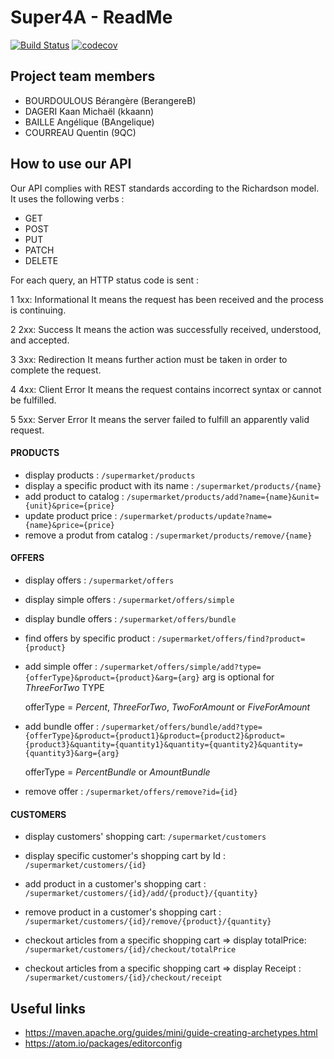 # Super4A - ReadMe 

[![Build Status](https://travis-ci.org/BerangereB/super4A.svg?branch=master)](https://travis-ci.org/BerangereB/super4A) [![codecov](https://codecov.io/gh/BerangereB/super4A/branch/master/graph/badge.svg)](https://codecov.io/gh/BerangereB/super4A)


## Project team members

- BOURDOULOUS Bérangère (BerangereB)
- DAGERI Kaan Michaël (kkaann)
- BAILLE Angélique (BAngelique)
- COURREAU Quentin (9QC)

## How to use our API

Our API complies with REST standards according to the Richardson model. It uses the following
verbs :
- GET
- POST
- PUT
- PATCH
- DELETE

For each query, an HTTP status code is sent : 

1	1xx: Informational
It means the request has been received and the process is continuing.

2	2xx: Success
It means the action was successfully received, understood, and accepted.

3	3xx: Redirection
It means further action must be taken in order to complete the request.

4	4xx: Client Error
It means the request contains incorrect syntax or cannot be fulfilled.

5	5xx: Server Error
It means the server failed to fulfill an apparently valid request.

#### PRODUCTS 
- display products : ```/supermarket/products```
- display a specific product with its name : ```/supermarket/products/{name}```
- add product to catalog : ```/supermarket/products/add?name={name}&unit={unit}&price={price}```
- update product price : ```/supermarket/products/update?name={name}&price={price}```
- remove a produt from catalog : ```/supermarket/products/remove/{name}```

#### OFFERS
- display offers : ```/supermarket/offers```
- display simple offers : ```/supermarket/offers/simple```
- display bundle offers : ```/supermarket/offers/bundle```
- find offers by specific product : ```/supermarket/offers/find?product={product}```
- add simple offer : ```/supermarket/offers/simple/add?type={offerType}&product={product}&arg={arg}``` arg is optional for _ThreeForTwo_ TYPE

	offerType = _Percent_, _ThreeForTwo_, _TwoForAmount_ or _FiveForAmount_
- add bundle offer : ```/supermarket/offers/bundle/add?type={offerType}&product={product1}&product={product2}&product={product3}&quantity={quantity1}&quantity={quantity2}&quantity={quantity3}&arg={arg}```

	offerType = _PercentBundle_ or _AmountBundle_
- remove offer : ```/supermarket/offers/remove?id={id}```

#### CUSTOMERS
- display customers' shopping cart: ```/supermarket/customers```
- display specific customer's shopping cart by Id : ```/supermarket/customers/{id}```
- add product in a customer's shopping cart : ```/supermarket/customers/{id}/add/{product}/{quantity}```
- remove product in a customer's shopping cart : ```/supermarket/customers/{id}/remove/{product}/{quantity}```

- checkout articles from a specific shopping cart => display totalPrice: ```/supermarket/customers/{id}/checkout/totalPrice```
- checkout articles from a specific shopping cart => display Receipt : ```/supermarket/customers/{id}/checkout/receipt```


## Useful links

- https://maven.apache.org/guides/mini/guide-creating-archetypes.html
- https://atom.io/packages/editorconfig
